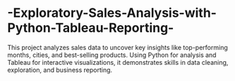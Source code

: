# -Exploratory-Sales-Analysis-with-Python-Tableau-Reporting-
This project analyzes sales data to uncover key insights like top-performing months, cities, and best-selling products. Using Python for analysis and Tableau for interactive visualizations, it demonstrates skills in data cleaning, exploration, and business reporting.
